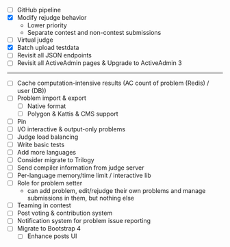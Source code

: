 - [ ] GitHub pipeline
- [x] Modify rejudge behavior
    - Lower priority
    - Separate contest and non-contest submissions
- [ ] Virtual judge
- [x] Batch upload testdata
- [ ] Revisit all JSON endpoints
- [ ] Revisit all ActiveAdmin pages & Upgrade to ActiveAdmin 3
---
- [ ] Cache computation-intensive results (AC count of problem (Redis) / user (DB))
- [ ] Problem import & export
    - [ ] Native format
    - [ ] Polygon & Kattis & CMS support
- [ ] Pin
- [ ] I/O interactive & output-only problems
- [ ] Judge load balancing
- [ ] Write basic tests
- [ ] Add more languages
- [ ] Consider migrate to Trilogy
- [ ] Send compiler information from judge server
- [ ] Per-language memory/time limit / interactive lib
- [ ] Role for problem setter
    - can add problem, edit/rejudge their own problems and manage submissions in them, but nothing else
- [ ] Teaming in contest
- [ ] Post voting & contribution system
- [ ] Notification system for problem issue reporting
- [ ] Migrate to Bootstrap 4
    - [ ] Enhance posts UI
